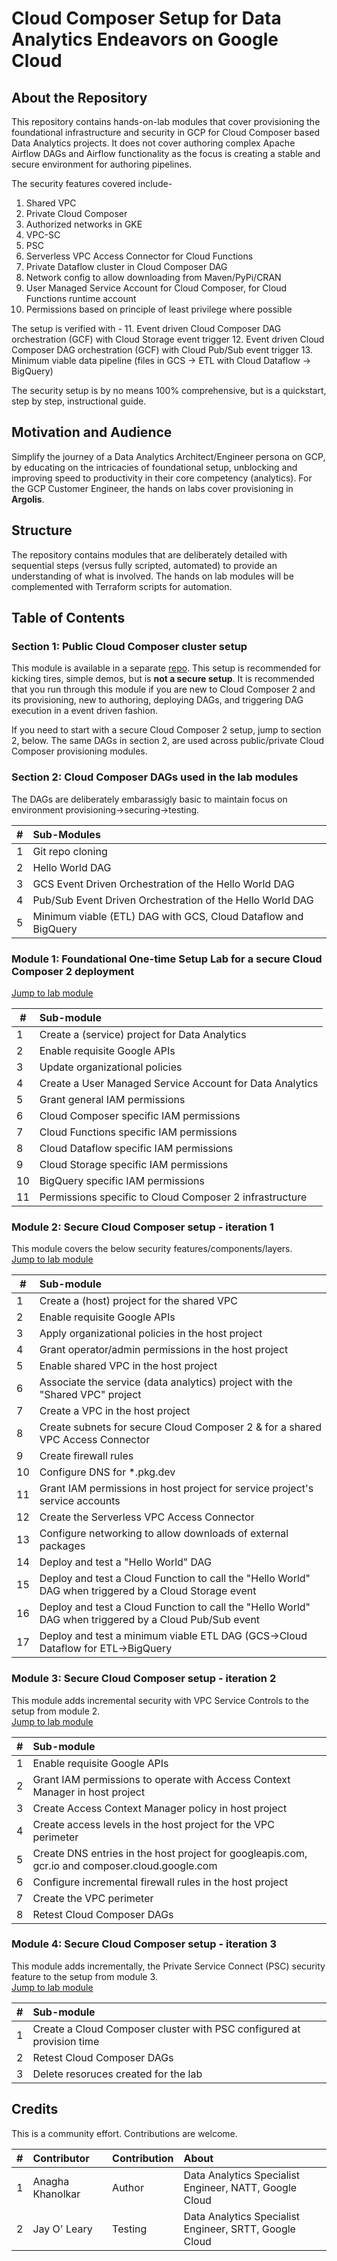 # Cloud Composer Setup for Data Analytics Endeavors on Google Cloud

## About the Repository
This repository contains hands-on-lab modules that cover provisioning the foundational infrastructure and security in GCP for Cloud Composer based Data Analytics projects. It does not cover authoring complex Apache Airflow DAGs and Airflow functionality as the focus is creating a stable and secure environment for authoring pipelines.<br>

The security features covered include-
1. Shared VPC
2. Private Cloud Composer
3. Authorized networks in GKE
4. VPC-SC
5. PSC
6. Serverless VPC Access Connector for Cloud Functions
7. Private Dataflow cluster in Cloud Composer DAG
8. Network config to allow downloading from Maven/PyPi/CRAN
9. User Managed Service Account for Cloud Composer, for Cloud Functions runtime account
10. Permissions based on principle of least privilege where possible

The setup is verified with -
11. Event driven Cloud Composer DAG orchestration (GCF) with Cloud Storage event trigger
12. Event driven Cloud Composer DAG orchestration (GCF) with Cloud Pub/Sub event trigger
13. Minimum viable data pipeline (files in GCS -> ETL with Cloud Dataflow -> BigQuery)

The security setup is by no means 100% comprehensive, but is a quickstart, step by step, instructional guide.


## Motivation and Audience

Simplify the journey of a Data Analytics Architect/Engineer persona on GCP, by educating on the intricacies of foundational setup, unblocking and improving speed to productivity in their core competency (analytics). For the GCP Customer Engineer, the hands on labs cover provisioning in **Argolis**. 

## Structure
The repository contains modules that are deliberately detailed with sequential steps (versus fully scripted, automated) to provide an understanding of what is involved. The hands on lab modules will be complemented with Terraform scripts for automation.


## Table of Contents

### Section 1: Public Cloud Composer cluster setup

This module is available in a separate [repo](https://github.com/anagha-google/composer2-basic-orchestration). This setup is recommended for kicking tires, simple demos, but is **not a secure setup**. It is recommended that you run through this module if you are new to Cloud Composer 2 and its provisioning, new to authoring, deploying DAGs, and triggering DAG execution in a event driven fashion. <br>

If you need to start with a secure Cloud Composer 2 setup, jump to section 2, below. The same DAGs in section 2, are used across public/private Cloud Composer provisioning modules.

### Section 2: Cloud Composer DAGs used in the lab modules 

The DAGs are deliberately embarassigly basic to maintain focus on environment provisioning->securing->testing.

| # | Sub-Modules | 
| -- | :--- |
| 1 | Git repo cloning | 
| 2 | Hello World DAG |
| 3 | GCS Event Driven Orchestration of the Hello World DAG |
| 4 | Pub/Sub Event Driven Orchestration of the Hello World DAG |
| 5 | Minimum viable (ETL) DAG with GCS, Cloud Dataflow and BigQuery |


### Module 1: Foundational One-time Setup Lab for a secure Cloud Composer 2 deployment

[Jump to lab module](01-modules/01-foundational-setup.md)

| # | Sub-module | 
| -- | :---    |
| 1 | Create a (service) project for Data Analytics | 
| 2 | Enable requisite Google APIs |  
| 3 | Update organizational policies | 
| 4 | Create a User Managed Service Account for Data Analytics | 
| 5 | Grant general IAM permissions | 
| 6 | Cloud Composer specific IAM permissions | 
| 7 | Cloud Functions specific IAM permissions | 
| 8 | Cloud Dataflow specific IAM permissions | 
| 9 | Cloud Storage specific IAM permissions | 
| 10 | BigQuery specific IAM permissions | 
| 11 | Permissions specific to Cloud Composer 2 infrastructure |


### Module 2: Secure Cloud Composer setup - iteration 1

This module covers the below security features/components/layers.<br>
[Jump to lab module](01-modules/02a-secure-cc2-iteration1-foundations.md)

| # | Sub-module | 
| -- | :---    |
| 1 | Create a (host) project for the shared VPC | 
| 2 | Enable requisite Google APIs |  
| 3 | Apply organizational policies in the host project | 
| 4 | Grant operator/admin permissions in the host project | 
| 5 | Enable shared VPC in the host project | 
| 6 | Associate the service (data analytics) project with the "Shared VPC" project | 
| 7 | Create a VPC in the host project | 
| 8 | Create subnets for secure Cloud Composer 2 & for a shared VPC Access Connector | 
| 9 | Create firewall rules | 
| 10 | Configure DNS for \*.pkg.dev | 
| 11 | Grant IAM permissions in host project for service project's service accounts |
| 12 | Create the Serverless VPC Access Connector |
| 13 | Configure networking to allow downloads of external packages  |
| 14 | Deploy and test a "Hello World" DAG  |
| 15 | Deploy and test a Cloud Function to call the "Hello World" DAG when triggered by a Cloud Storage event  |
| 16 | Deploy and test a Cloud Function to call the "Hello World" DAG when triggered by a Cloud Pub/Sub event  |
| 17 | Deploy and test a minimum viable ETL DAG (GCS->Cloud Dataflow for ETL->BigQuery  |

### Module 3: Secure Cloud Composer setup - iteration 2

This module adds incremental security with VPC Service Controls to the setup from module 2.<br>
[Jump to lab module](01-modules/03-secure-cc2-iteration2-foundations.md)

| # | Sub-module | 
| -- | :---    | 
| 1 | Enable requisite Google APIs|  
| 2 | Grant IAM permissions to operate with Access Context Manager in host project|  
| 3 | Create Access Context Manager policy in host project|  
| 4 | Create access levels in the host project for the VPC perimeter |  
| 5 | Create DNS entries in the host project for googleapis.com, gcr.io and composer.cloud.google.com|  
| 6 | Configure incremental firewall rules in the host project|  
| 7 | Create the VPC perimeter |  
| 8 | Retest Cloud Composer DAGs|  

### Module 4: Secure Cloud Composer setup - iteration 3

This module adds incrementally, the Private Service Connect (PSC) security feature to the setup from module 3.<br>
[Jump to lab module](01-modules/04-secure-cc2-iteration3-foundations.md)


| # | Sub-module | 
| -- | :---    | 
| 1 | Create a Cloud Composer cluster with PSC configured at provision time| 
| 2 | Retest Cloud Composer DAGs|  
| 3 | Delete resoruces created for the lab|  


## Credits
This is a community effort. Contributions are welcome.<br>


| # | Contributor | Contribution | About |
| -- | :---    | :---| :---| 
| 1 | Anagha Khanolkar | Author | Data Analytics Specialist Engineer, NATT, Google Cloud |
| 2 | Jay O' Leary | Testing | Data Analytics Specialist Engineer, SRTT, Google Cloud |
